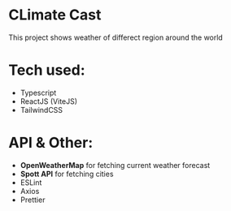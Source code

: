 # **CLimate Cast**
This project shows weather of differect region around the world

# Tech used:
- Typescript
- ReactJS (ViteJS)
- TailwindCSS

# API & Other: 

- **OpenWeatherMap** for fetching current weather forecast
- **Spott API** for fetching cities
- ESLint
- Axios
- Prettier

